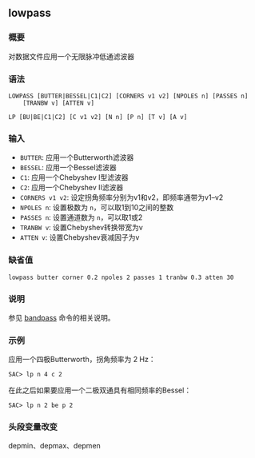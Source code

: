 ## lowpass

### 概要

对数据文件应用一个无限脉冲低通滤波器

### 语法

``` {.bash}
LOWPASS [BUTTER|BESSEL|C1|C2] [CORNERS v1 v2] [NPOLES n] [PASSES n]
    [TRANBW v] [ATTEN v]
```
``` {.bash}
LP [BU|BE|C1|C2] [C v1 v2] [N n] [P n] [T v] [A v]
```

### 输入

- `BUTTER`: 应用一个Butterworth滤波器
- `BESSEL`: 应用一个Bessel滤波器
- `C1`: 应用一个Chebyshev I型滤波器
- `C2`: 应用一个Chebyshev II滤波器
- `CORNERS v1 v2`: 设定拐角频率分别为v1和v2，即频率通带为v1–v2
- `NPOLES n`: 设置极数为 `n`，可以取1到10之间的整数
- `PASSES n`: 设置通道数为 `n`，可以取1或2
- `TRANBW v`: 设置Chebyshev转换带宽为v
- `ATTEN v`: 设置Chebyshev衰减因子为v

### 缺省值

``` {.bash}
lowpass butter corner 0.2 npoles 2 passes 1 tranbw 0.3 atten 30
```

### 说明

参见 [bandpass](/commands/bandpass.md) 命令的相关说明。

### 示例

应用一个四极Butterworth，拐角频率为 2 Hz：

``` {.bash}
SAC> lp n 4 c 2
```

在此之后如果要应用一个二极双通具有相同频率的Bessel：

``` {.bash}
SAC> lp n 2 be p 2
```

### 头段变量改变

depmin、depmax、depmen
